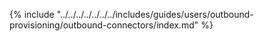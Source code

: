 {% include "../../../../../../../includes/guides/users/outbound-provisioning/outbound-connectors/index.md" %}